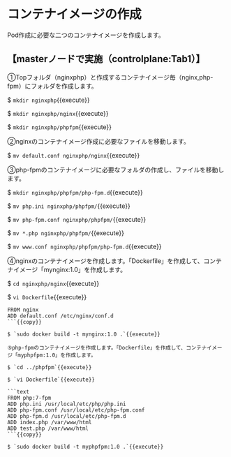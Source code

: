 # コンテナイメージの作成

Pod作成に必要な二つのコンテナイメージを作成します。  

## 【masterノードで実施（controlplane:Tab1）】  

①Topフォルダ（nginxphp）と作成するコンテナイメージ毎（nginx,php-fpm）にフォルダを作成します。  

$ `mkdir nginxphp`{{execute}}  

$ `mkdir nginxphp/nginx`{{execute}}  

$ `mkdir nginxphp/phpfpm`{{execute}}  

②nginxのコンテナイメージ作成に必要なファイルを移動します。  

$ `mv default.conf nginxphp/nginx`{{execute}}  

③php-fpmのコンテナイメージに必要なフォルダの作成し、ファイルを移動します。  

$ `mkdir nginxphp/phpfpm/php-fpm.d`{{execute}}  

$ `mv php.ini nginxphp/phpfpm/`{{execute}}  

$ `mv php-fpm.conf nginxphp/phpfpm/`{{execute}}  

$ `mv *.php nginxphp/phpfpm/`{{execute}}  

$ `mv www.conf nginxphp/phpfpm/php-fpm.d`{{execute}}  

④nginxのコンテナイメージを作成します。「Dockerfile」を作成して、コンテナイメージ「mynginx:1.0」を作成します。  

$ `cd nginxphp/nginx`{{execute}}  

$ `vi Dockerfile`{{execute}}  

```text
FROM nginx
ADD default.conf /etc/nginx/conf.d
```{{copy}}

$ `sudo docker build -t mynginx:1.0 .`{{execute}}  

⑤php-fpmのコンテナイメージを作成します。「Dockerfile」を作成して、コンテナイメージ「myphpfpm:1.0」を作成します。  
  
$ `cd ../phpfpm`{{execute}}  

$ `vi Dockerfile`{{execute}}  

```text
FROM php:7-fpm
ADD php.ini /usr/local/etc/php/php.ini
ADD php-fpm.conf /usr/local/etc/php-fpm.conf
ADD php-fpm.d /usr/local/etc/php-fpm.d
ADD index.php /var/www/html
ADD test.php /var/www/html
```{{copy}}

$ `sudo docker build -t myphpfpm:1.0 .`{{execute}}  
